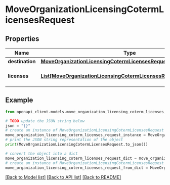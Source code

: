 # MoveOrganizationLicensingCotermLicensesRequest


## Properties

Name | Type | Description | Notes
------------ | ------------- | ------------- | -------------
**destination** | [**MoveOrganizationLicensingCotermLicensesRequestDestination**](MoveOrganizationLicensingCotermLicensesRequestDestination.md) |  | 
**licenses** | [**List[MoveOrganizationLicensingCotermLicensesRequestLicensesInner]**](MoveOrganizationLicensingCotermLicensesRequestLicensesInner.md) | The list of licenses to move | 

## Example

```python
from openapi_client.models.move_organization_licensing_coterm_licenses_request import MoveOrganizationLicensingCotermLicensesRequest

# TODO update the JSON string below
json = "{}"
# create an instance of MoveOrganizationLicensingCotermLicensesRequest from a JSON string
move_organization_licensing_coterm_licenses_request_instance = MoveOrganizationLicensingCotermLicensesRequest.from_json(json)
# print the JSON string representation of the object
print(MoveOrganizationLicensingCotermLicensesRequest.to_json())

# convert the object into a dict
move_organization_licensing_coterm_licenses_request_dict = move_organization_licensing_coterm_licenses_request_instance.to_dict()
# create an instance of MoveOrganizationLicensingCotermLicensesRequest from a dict
move_organization_licensing_coterm_licenses_request_from_dict = MoveOrganizationLicensingCotermLicensesRequest.from_dict(move_organization_licensing_coterm_licenses_request_dict)
```
[[Back to Model list]](../README.md#documentation-for-models) [[Back to API list]](../README.md#documentation-for-api-endpoints) [[Back to README]](../README.md)


